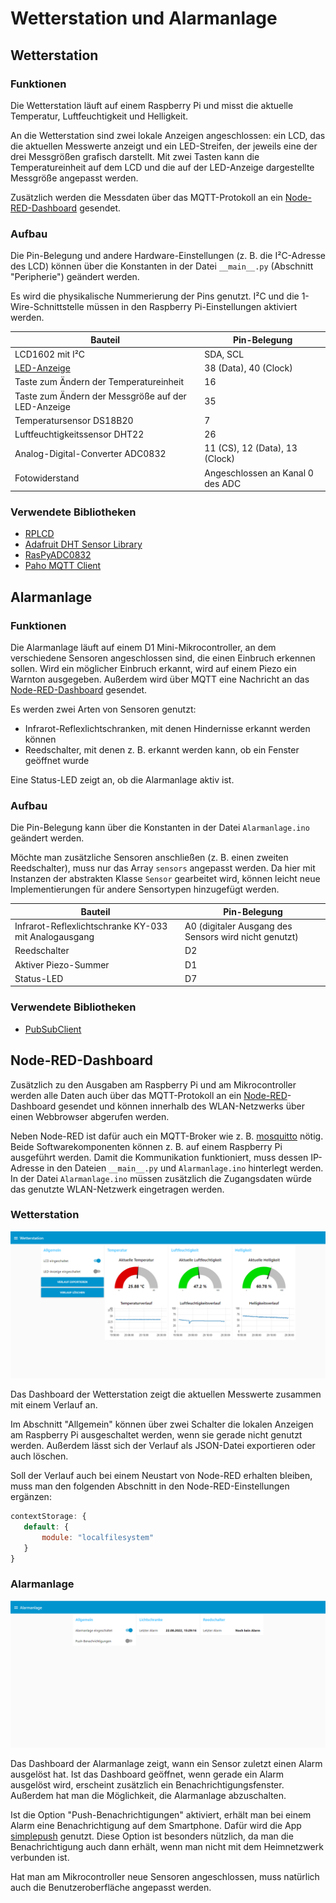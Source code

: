# Wetterstation und Alarmanlage

## Wetterstation

### Funktionen

Die Wetterstation läuft auf einem Raspberry Pi und misst die aktuelle Temperatur, Luftfeuchtigkeit und Helligkeit.

An die Wetterstation sind zwei lokale Anzeigen angeschlossen: ein LCD, das die aktuellen Messwerte anzeigt und ein LED-Streifen, der jeweils eine der drei Messgrößen grafisch darstellt. Mit zwei Tasten kann die Temperatureinheit auf dem LCD und die auf der LED-Anzeige dargestellte Messgröße angepasst werden.

Zusätzlich werden die Messdaten über das MQTT-Protokoll an ein [Node-RED-Dashboard](#node-red-dashboard) gesendet.

### Aufbau

Die Pin-Belegung und andere Hardware-Einstellungen (z. B. die I²C-Adresse des LCD) können über die Konstanten in der Datei `__main__.py` (Abschnitt "Peripherie") geändert werden.

Es wird die physikalische Nummerierung der Pins genutzt. I²C und die 1-Wire-Schnittstelle müssen in den Raspberry Pi-Einstellungen aktiviert werden.

| Bauteil                                            | Pin-Belegung                     |
| -------------------------------------------------- | -------------------------------- |
| LCD1602 mit I²C                                    | SDA, SCL                         |
| [LED-Anzeige](https://www.adeept.com/adeept-new-10-segment-led-bar-graph-module-for-arduino-raspberry-pi-arm-avr-dsp-pic-freeshipping-headphones-diy-diykit_p0065.html) | 38 (Data), 40 (Clock) |
| Taste zum Ändern der Temperatureinheit             | 16                               |
| Taste zum Ändern der Messgröße auf der LED-Anzeige | 35                               |
| Temperatursensor DS18B20                           | 7                                |
| Luftfeuchtigkeitssensor DHT22                      | 26                               |
| Analog-Digital-Converter ADC0832                   | 11 (CS), 12 (Data), 13 (Clock)   |
| Fotowiderstand                                     | Angeschlossen an Kanal 0 des ADC |

### Verwendete Bibliotheken

* [RPLCD](https://github.com/dbrgn/RPLCD)
* [Adafruit DHT Sensor Library](https://github.com/adafruit/Adafruit_Python_DHT)
* [RasPyADC0832](https://github.com/InvncibiltyCloak/RasPyADC0832/)
* [Paho MQTT Client](https://github.com/eclipse/paho.mqtt.python)

## Alarmanlage

### Funktionen

Die Alarmanlage läuft auf einem D1 Mini-Mikrocontroller, an dem verschiedene Sensoren angeschlossen sind, die einen Einbruch erkennen sollen. Wird ein möglicher Einbruch erkannt, wird auf einem Piezo ein Warnton ausgegeben. Außerdem wird über MQTT eine Nachricht an das [Node-RED-Dashboard](#node-red-dashboard) gesendet.

Es werden zwei Arten von Sensoren genutzt:

* Infrarot-Reflexlichtschranken, mit denen Hindernisse erkannt werden können
* Reedschalter, mit denen z. B. erkannt werden kann, ob ein Fenster geöffnet wurde

Eine Status-LED zeigt an, ob die Alarmanlage aktiv ist.

### Aufbau

Die Pin-Belegung kann über die Konstanten in der Datei `Alarmanlage.ino` geändert werden.

Möchte man zusätzliche Sensoren anschließen (z. B. einen zweiten Reedschalter), muss nur das Array `sensors` angepasst werden. Da hier mit Instanzen der abstrakten Klasse `Sensor` gearbeitet wird, können leicht neue Implementierungen für andere Sensortypen hinzugefügt werden.

| Bauteil                                               | Pin-Belegung                                          |
| ----------------------------------------------------- | ----------------------------------------------------- |
| Infrarot-Reflexlichtschranke KY-033 mit Analogausgang | A0 (digitaler Ausgang des Sensors wird nicht genutzt) |
| Reedschalter                                          | D2                                                    |
| Aktiver Piezo-Summer                                  | D1                                                    |
| Status-LED                                            | D7                                                    |

### Verwendete Bibliotheken

* [PubSubClient](https://github.com/knolleary/pubsubclient)

## Node-RED-Dashboard

Zusätzlich zu den Ausgaben am Raspberry Pi und am Mikrocontroller werden alle Daten auch über das MQTT-Protokoll an ein [Node-RED](https://nodered.org/)-Dashboard gesendet und können innerhalb des WLAN-Netzwerks über einen Webbrowser abgerufen werden.

Neben Node-RED ist dafür auch ein MQTT-Broker wie z. B. [mosquitto](https://mosquitto.org/) nötig. Beide Softwarekomponenten können z. B. auf einem Raspberry Pi ausgeführt werden. Damit die Kommunikation funktioniert, muss dessen IP-Adresse in den Dateien `__main__.py` und `Alarmanlage.ino` hinterlegt werden. In der Datei `Alarmanlage.ino` müssen zusätzlich die Zugangsdaten würde das genutzte WLAN-Netzwerk eingetragen werden.

### Wetterstation

![Dashboard Wetterstation](Dashboard_Wetterstation.png)

Das Dashboard der Wetterstation zeigt die aktuellen Messwerte zusammen mit einem Verlauf an.

Im Abschnitt "Allgemein" können über zwei Schalter die lokalen Anzeigen am Raspberry Pi ausgeschaltet werden, wenn sie gerade nicht genutzt werden. Außerdem lässt sich der Verlauf als JSON-Datei exportieren oder auch löschen.

Soll der Verlauf auch bei einem Neustart von Node-RED erhalten bleiben, muss man den folgenden Abschnitt in den Node-RED-Einstellungen ergänzen:

```js
contextStorage: {
   default: {
       module: "localfilesystem"
   }
}
```

### Alarmanlage

![Dashboard Alarmanlage](Dashboard_Alarmanlage.png)

Das Dashboard der Alarmanlage zeigt, wann ein Sensor zuletzt einen Alarm ausgelöst hat. Ist das Dashboard geöffnet, wenn gerade ein Alarm ausgelöst wird, erscheint zusätzlich ein Benachrichtigungsfenster. Außerdem hat man die Möglichkeit, die Alarmanlage abzuschalten.

Ist die Option "Push-Benachrichtigungen" aktiviert, erhält man bei einem Alarm eine Benachrichtigung auf dem Smartphone. Dafür wird die App [simplepush](https://simplepush.io/) genutzt. Diese Option ist besonders nützlich, da man die Benachrichtigung auch dann erhält, wenn man nicht mit dem Heimnetzwerk verbunden ist.

Hat man am Mikrocontroller neue Sensoren angeschlossen, muss natürlich auch die Benutzeroberfläche angepasst werden.
